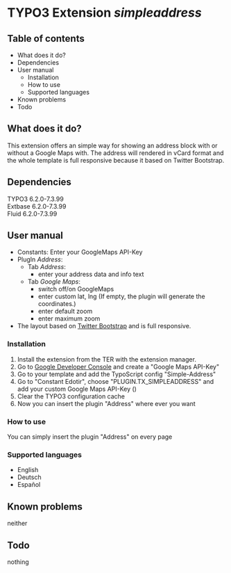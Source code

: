 # TYPO3 Extension *simpleaddress*

## Table of contents
- What does it do?
- Dependencies
- User manual
  - Installation
  - How to use
  - Supported languages
- Known problems
- Todo

## What does it do?
This extension offers an simple way for showing an address block with or without a Google Maps with. The address
will rendered in vCard format and the whole template is full responsive because it based on Twitter Bootstrap. 

## Dependencies
TYPO3 6.2.0-7.3.99  
Extbase 6.2.0-7.3.99  
Fluid 6.2.0-7.3.99  

## User manual

- Constants: Enter your GoogleMaps API-Key
- PlugIn *Address*:
  - Tab *Address*:
    - enter your address data and info text
  - Tab *Google Maps*: 
    - switch off/on GoogleMaps
    - enter custom lat, lng (If empty, the plugin will generate the coordinates.)
    - enter default zoom
    - enter maximum zoom
- The layout based on [Twitter Bootstrap](http://getbootstrap.com) and is full responsive.

### Installation
1. Install the extension from the TER with the extension manager.
2. Go to [Google Developer Console](https://console.developers.google.com) and create a "Google Maps API-Key"
3. Go to your template and add the TypoScript config "Simple-Address"
4. Go to "Constant Edotir", choose "PLUGIN.TX_SIMPLEADDRESS" and add your custom Google Maps API-Key ()
5. Clear the TYPO3 configuration cache
6. Now you can insert the plugin "Address" where ever you want

### How to use
You can simply insert the plugin "Address" on every page

### Supported languages
- English
- Deutsch
- Español

## Known problems
neither

## Todo
nothing
